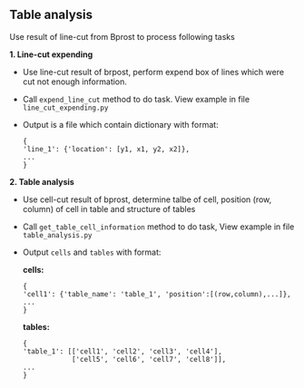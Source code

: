 ## Table analysis
Use result of line-cut from Bprost to process following tasks

**1. Line-cut expending**

- Use line-cut result of brpost, perform expend box of lines which were cut not enough information.

- Call `expend_line_cut` method to do task. View example in file `line_cut_expending.py` 

- Output is a file which contain dictionary with format: 
    ```
    {
    'line_1': {'location': [y1, x1, y2, x2]},
    ...
    }
    ```

**2. Table analysis**

- Use cell-cut result of bprost, determine talbe of cell, position (row, column) of cell in table and structure of tables

- Call `get_table_cell_information` method to do task, View example in file `table_analysis.py`

- Output `cells` and `tables` with format:
    
    **cells:** 
    ```
   {
    'cell1': {'table_name': 'table_1', 'position':[(row,column),...]},
    ...
    }
    ```
    
    **tables:**
    ```
    {
    'table_1': [['cell1', 'cell2', 'cell3', 'cell4'],
                ['cell5', 'cell6', 'cell7', 'cell8']],
    ...
    }
    ```